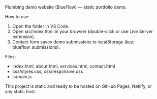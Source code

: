 Plumbing demo website (BlueFlow) — static portfolio demo.

How to use:
1. Open the folder in VS Code.
2. Open src/index.html in your browser (double-click or use Live Server extension).
3. Contact form saves demo submissions to localStorage (key: blueflow_submissions).

Files:
- index.html, about.html, services.html, contact.html
- css/styles.css, css/responsive.css
- js/main.js

This project is static and ready to be hosted on GitHub Pages, Netlify, or any static host.
